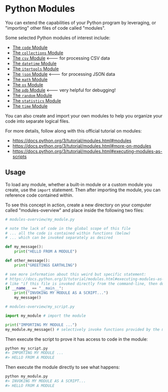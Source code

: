 # Python Modules

You can extend the capabilities of your Python program by leveraging, or "importing" other files of code called "modules".

Some selected Python modules of interest include:

  + [The `code` Module](code.md)
  + [The `collections` Module](collections.md)
  + [The `csv` Module](csv.md) <--- for processing CSV data
  + [The `datetime` Module](datetime.md)
  + [The `itertools` Module](itertools.md)
  + [The `json` Module](json.md) <--- for processing JSON data
  + [The `math` Module](math.md)
  + [The `os` Module](os.md)
  + [The `pdb` Module](pdb.md) <--- very helpful for debugging!
  + [The `random` Module](random.md)
  + [The `statistics` Module](statistics.md)
  + [The `time` Module](time.md)

You can also create and import your own modules to help you organize your code into separate logical files.

For more details, follow along with this official tutorial on modules:

  + https://docs.python.org/3/tutorial/modules.html#modules
  + https://docs.python.org/3/tutorial/modules.html#more-on-modules
  + https://docs.python.org/3/tutorial/modules.html#executing-modules-as-scripts

## Usage

To load any module, whether a built-in module or a custom module you create, use the `import` statement. Then after importing the module, you can reference code contained within.

To see this concept in action, create a new directory on your computer called "modules-overview" and place inside the following two files:

``` python
# modules-overview/my_module.py

# note the lack of code in the global scope of this file
# ... all the code is contained within functions (below)
# ... which can be invoked separately as desired

def my_message():
    print("HELLO FROM A MODULE")

def other_message():
    print("GREETINGS EARTHLING")

# see more information about this weird but specific statement:
# https://docs.python.org/3/tutorial/modules.html#executing-modules-as-scripts
# like "if this file is invoked directly from the command-line, then do some stuff..."
if __name__ == "__main__":
    print("INVOKING MY MODULE AS A SCRIPT...")
    my_message()
```

``` python
# modules-overview/my_script.py

import my_module # import the module

print("IMPORTING MY MODULE ...")
my_module.my_message() # selectively invoke functions provided by the module
```

Then execute the script to prove it has access to code in the module:

```sh
python my_script.py
#> IMPORTING MY MODULE ...
#> HELLO FROM A MODULE
```

Then execute the module directly to see what happens:

```sh
python my_module.py
#> INVOKING MY MODULE AS A SCRIPT...
#> HELLO FROM A MODULE
```
